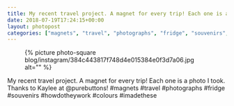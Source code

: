 ```yaml
---
title: My recent travel project. A magnet for every trip! Each one is a photo I took.
date: 2018-07-19T17:24:15+00:00
layout: photopost
categories: ["magnets", "travel", "photographs", "fridge", "souvenirs", "howdotheywork", "colours", "imadethese", "photos", "instagram"]
---
```


<figure class="photo photo--square">
  {% picture photo-square blog/instagram/384c443817f748d4e015384e0f3d7a06.jpg alt="" %}
</figure>

My recent travel project. A magnet for every trip! Each one is a photo I took.
Thanks to Kaylee at @purebuttons!
#magnets #travel #photographs #fridge #souvenirs #howdotheywork #colours #imadethese
